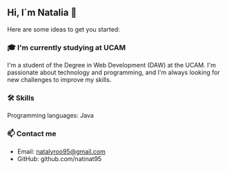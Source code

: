 ## Hi, I´m Natalia 👋

Here are some ideas to get you started:
### 🎓 I'm currently studying at UCAM

I'm a student of the Degree in Web Development (DAW) at the UCAM. I'm passionate about technology and programming, and I'm always looking for new challenges to improve my skills.
### 🛠️ Skills

Programming languages: Java

### 📫 Contact me

- Email: natalyroo95@gmail.com
- GitHub: github.com/natinat95
